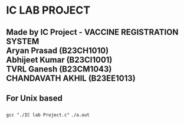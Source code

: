 # IC LAB PROJECT
## Made by IC Project - VACCINE REGISTRATION SYSTEM<br>Aryan Prasad (B23CH1010)<br>Abhijeet Kumar (B23CI1001)<br>TVRL Ganesh (B23CM1043)<br>CHANDAVATH AKHIL (B23EE1013)<br>
## For Unix based
###
```gcc "./IC lab Project.c"```
```./a.out```